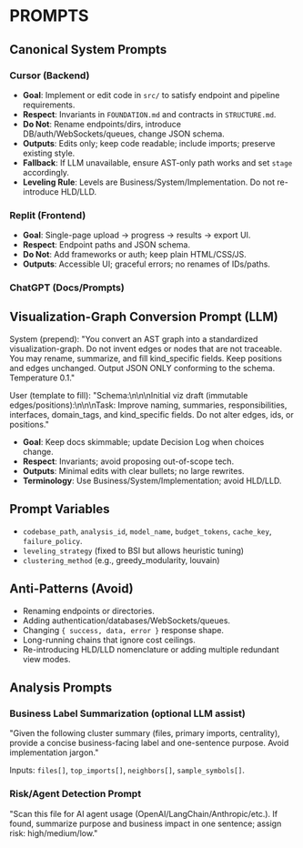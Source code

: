 # PROMPTS

## Canonical System Prompts

### Cursor (Backend)
- **Goal**: Implement or edit code in `src/` to satisfy endpoint and pipeline requirements.
- **Respect**: Invariants in `FOUNDATION.md` and contracts in `STRUCTURE.md`.
- **Do Not**: Rename endpoints/dirs, introduce DB/auth/WebSockets/queues, change JSON schema.
- **Outputs**: Edits only; keep code readable; include imports; preserve existing style.
- **Fallback**: If LLM unavailable, ensure AST-only path works and set `stage` accordingly.
- **Leveling Rule**: Levels are Business/System/Implementation. Do not re-introduce HLD/LLD.

### Replit (Frontend)
- **Goal**: Single-page upload → progress → results → export UI.
- **Respect**: Endpoint paths and JSON schema.
- **Do Not**: Add frameworks or auth; keep plain HTML/CSS/JS.
- **Outputs**: Accessible UI; graceful errors; no renames of IDs/paths.

### ChatGPT (Docs/Prompts)
## Visualization-Graph Conversion Prompt (LLM)

System (prepend):
"You convert an AST graph into a standardized visualization-graph. Do not invent edges or nodes that are not traceable. You may rename, summarize, and fill kind_specific fields. Keep positions and edges unchanged. Output JSON ONLY conforming to the schema. Temperature 0.1."

User (template to fill):
"Schema:\n<PASTE SCHEMA>\n\nInitial viz draft (immutable edges/positions):\n<PASTE INITIAL VIZ JSON>\n\nTask: Improve naming, summaries, responsibilities, interfaces, domain_tags, and kind_specific fields. Do not alter edges, ids, or positions."

- **Goal**: Keep docs skimmable; update Decision Log when choices change.
- **Respect**: Invariants; avoid proposing out-of-scope tech.
- **Outputs**: Minimal edits with clear bullets; no large rewrites.
- **Terminology**: Use Business/System/Implementation; avoid HLD/LLD.

## Prompt Variables
- `codebase_path`, `analysis_id`, `model_name`, `budget_tokens`, `cache_key`, `failure_policy`.
- `leveling_strategy` (fixed to BSI but allows heuristic tuning)
- `clustering_method` (e.g., greedy_modularity, louvain)

## Anti-Patterns (Avoid)
- Renaming endpoints or directories.
- Adding authentication/databases/WebSockets/queues.
- Changing `{ success, data, error }` response shape.
- Long-running chains that ignore cost ceilings.
- Re-introducing HLD/LLD nomenclature or adding multiple redundant view modes.

## Analysis Prompts

### Business Label Summarization (optional LLM assist)
"Given the following cluster summary (files, primary imports, centrality), provide a concise business-facing label and one-sentence purpose. Avoid implementation jargon."

Inputs: `files[]`, `top_imports[]`, `neighbors[]`, `sample_symbols[]`.

### Risk/Agent Detection Prompt
"Scan this file for AI agent usage (OpenAI/LangChain/Anthropic/etc.). If found, summarize purpose and business impact in one sentence; assign risk: high/medium/low."

